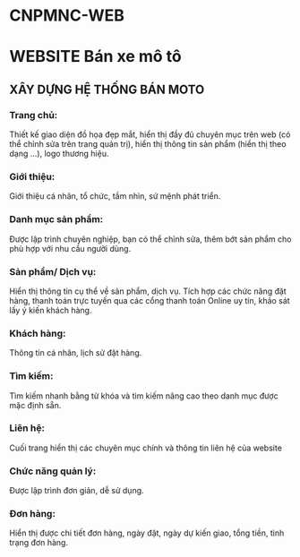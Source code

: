 # CNPMNC-WEB
<h1>WEBSITE Bán xe mô tô</h1>

<h2>XÂY DỰNG HỆ THỐNG BÁN MOTO</h2>
<h3>Trang chủ:</h3> Thiết kế giao diện đồ họa đẹp mắt, hiển thị đầy đủ chuyên mục trên web (có thể chỉnh sửa trên trang quản trị), hiển thị thông tin sản phẩm (hiển thị theo dạng ...),  logo thương hiệu.
<h3>Giới thiệu:</h3> Giới thiệu cá nhân, tổ chức, tầm nhìn, sứ mệnh phát triển.
<h3>Danh mục sản phẩm:</h3> Được lập trình chuyên nghiệp, bạn có thể chỉnh sửa, thêm bớt sản phẩm cho phù hợp với nhu cầu người dùng.
<h3>Sản phẩm/ Dịch vụ:</h3> Hiển thị thông tin cụ thể về sản phẩm, dịch vụ. Tích hợp các chức năng đặt hàng, thanh toán trực tuyến qua các cổng thanh toán Online uy tín, khảo sát lấy ý kiến khách hàng.
<h3>Khách hàng:</h3> Thông tin cá nhân, lịch sử đặt hàng.
<h3>Tìm kiếm:</h3> Tìm kiếm nhanh bằng từ khóa và tìm kiếm nâng cao theo danh mục được mặc định sẵn.
<h3>Liên hệ:</h3> Cuối trang hiển thị các chuyên mục chính và thông tin liên hệ của website
<h3>Chức năng quản lý:</h3> Được lập trình đơn giản, dễ sử dụng.
<h3>Đơn hàng:</h3> Hiển thị được chi tiết đơn hàng, ngày đặt, ngày dự kiến giao, tổng tiền, tình trạng đơn hàng.
